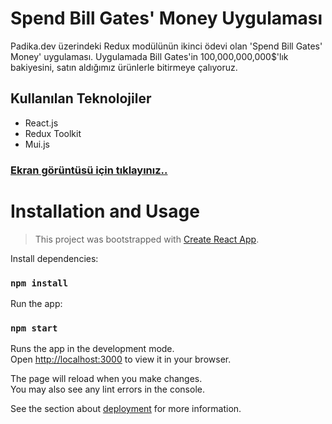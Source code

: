 # Spend Bill Gates' Money Uygulaması
Padika.dev üzerindeki Redux modülünün ikinci ödevi olan 'Spend Bill Gates' Money' uygulaması. Uygulamada Bill Gates'in 100,000,000,000$'lık bakiyesini, satın aldığımız ürünlerle bitirmeye çalıyoruz.

## Kullanılan Teknolojiler
* React.js
* Redux Toolkit
* Mui.js

### [Ekran görüntüsü için tıklayınız..](https://github.com/sametkoyuncu/redux-spend-money/blob/master/screenshots/home.png?raw=true)


# Installation and Usage

> This project was bootstrapped with [Create React App](https://github.com/facebook/create-react-app).

Install dependencies:
### `npm install`

Run the app:
### `npm start`

Runs the app in the development mode.\
Open [http://localhost:3000](http://localhost:3000) to view it in your browser.

The page will reload when you make changes.\
You may also see any lint errors in the console.

See the section about [deployment](https://facebook.github.io/create-react-app/docs/deployment) for more information.
